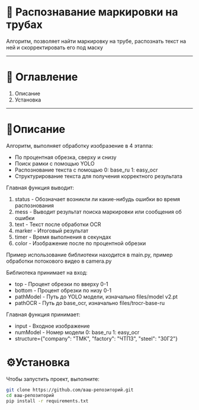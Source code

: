 # 🚀 Распознавание маркировки на трубах

Алгоритм, позволяет найти маркировку на трубе, распознать текст на ней и скорректировать его под маску

---

# 📌 Оглавление
1. Описание
2. Установка 

---

# 📝Описание
Алгоритм, выполняет обработку изобраэение в 4 этаппа:
* По процентная обрезка, сверху и снизу
* Поиск рамки с помощью YOLO
* Распознование текста с помощью 0: base_ru 1: easy_ocr
* Структурирование текста для получения корректного результата

Главная функция выводит:
1. status - Обозначает возникли ли какие-нибудь ошибки во время распознования
2. mess - Выводит результат поиска маркировки или сообщения об ошибки
3. text - Текст после обработки OCR
4. marker - Итоговый результат
5. timer - Время выполнения в секундах
6. color - Изображение после по процентной обрезки

Пример использование библиотеки находится в main.py, пример обработки потокового видео в camera.py

Библиотека принимает на вход:
* top - Процент обрезки по вверху 0-1
* bottom - Процент обрезки по низу 0-1
* pathModel - Путь до YOLO модели, изначально files/model v2.pt
* pathOCR - Путь до base_ocr, изначально files/trocr-base-ru

Главная функция принимает:
* input - Входное изображение
* numModel - Номер модели 0: base_ru 1: easy_ocr 
* structure={"company": "ТМК", "factory": "ЧТПЗ", "steel": "30Г2"}

# ⚙️Установка

Чтобы запустить проект, выполните:

```bash
git clone https://github.com/ваш-репозиторий.git
cd ваш-репозиторий
pip install -r requirements.txt
